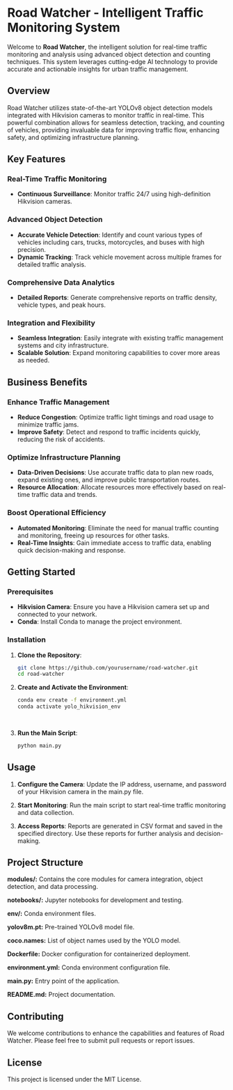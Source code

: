 # Road Watcher - Intelligent Traffic Monitoring System

Welcome to **Road Watcher**, the intelligent solution for real-time traffic monitoring and analysis using advanced object detection and counting techniques. This system leverages cutting-edge AI technology to provide accurate and actionable insights for urban traffic management.

## Overview

Road Watcher utilizes state-of-the-art YOLOv8 object detection models integrated with Hikvision cameras to monitor traffic in real-time. This powerful combination allows for seamless detection, tracking, and counting of vehicles, providing invaluable data for improving traffic flow, enhancing safety, and optimizing infrastructure planning.

## Key Features

### Real-Time Traffic Monitoring
- **Continuous Surveillance**: Monitor traffic 24/7 using high-definition Hikvision cameras.
### Advanced Object Detection
- **Accurate Vehicle Detection**: Identify and count various types of vehicles including cars, trucks, motorcycles, and buses with high precision.
- **Dynamic Tracking**: Track vehicle movement across multiple frames for detailed traffic analysis.

### Comprehensive Data Analytics
- **Detailed Reports**: Generate comprehensive reports on traffic density, vehicle types, and peak hours.

### Integration and Flexibility
- **Seamless Integration**: Easily integrate with existing traffic management systems and city infrastructure.
- **Scalable Solution**: Expand monitoring capabilities to cover more areas as needed.

## Business Benefits

### Enhance Traffic Management
- **Reduce Congestion**: Optimize traffic light timings and road usage to minimize traffic jams.
- **Improve Safety**: Detect and respond to traffic incidents quickly, reducing the risk of accidents.

### Optimize Infrastructure Planning
- **Data-Driven Decisions**: Use accurate traffic data to plan new roads, expand existing ones, and improve public transportation routes.
- **Resource Allocation**: Allocate resources more effectively based on real-time traffic data and trends.

### Boost Operational Efficiency
- **Automated Monitoring**: Eliminate the need for manual traffic counting and monitoring, freeing up resources for other tasks.
- **Real-Time Insights**: Gain immediate access to traffic data, enabling quick decision-making and response.

## Getting Started

### Prerequisites
- **Hikvision Camera**: Ensure you have a Hikvision camera set up and connected to your network.
- **Conda**: Install Conda to manage the project environment.

### Installation

1. **Clone the Repository**:
   ```bash
   git clone https://github.com/yourusername/road-watcher.git
   cd road-watcher

2. **Create and Activate the Environment**:

   ```bash
   conda env create -f environment.yml
   conda activate yolo_hikvision_env
 
 
3. **Run the Main Script**:

   ```bash
   python main.py

## Usage
1. **Configure the Camera**:
Update the IP address, username, and password of your Hikvision camera in the main.py file.

2. **Start Monitoring**:
Run the main script to start real-time traffic monitoring and data collection.

3. **Access Reports**:
Reports are generated in CSV format and saved in the specified directory. Use these reports for further analysis and decision-making.

## Project Structure

**modules/:** Contains the core modules for camera integration, object detection, and data processing.

**notebooks/:** Jupyter notebooks for development and testing.

**env/:** Conda environment files.

**yolov8m.pt:** Pre-trained YOLOv8 model file.

**coco.names:** List of object names used by the YOLO model.

**Dockerfile:** Docker configuration for containerized deployment.

**environment.yml:** Conda environment configuration file.

**main.py:** Entry point of the application.

**README.md:** Project documentation.

## Contributing
We welcome contributions to enhance the capabilities and features of Road Watcher. Please feel free to submit pull requests or report issues.

## License
This project is licensed under the MIT License.
